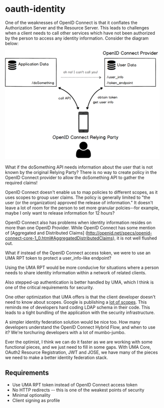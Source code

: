 # oauth-identity

One of the weaknesses of OpenID Connect is that it conflates the Authorization Server and the Resource Server. This leads to challenges when a client needs to call other services which have not been authorized by the person to access any identity information. Consider the diagram below:

![image](https://raw.githubusercontent.com/GluuFederation/oauth-identity/master/img/Multi-API%20Backend.png)

What if the doSomething API needs information about the user that is not known by the 
original Relying Party? There is no way to create policy in the OpenID Connect provider
to allow the doSomething API to gather the required claims!

OpenID Connect doesn't enable us to map policies to different scopes, as it uses scopes to group user claims. The policy is generally limited to "the user (or the organization) approved the release of information." It doesn't leave a lot of room for the person to set more granular polcies--for example, maybe I only want to release information for 12 hours?

OpenID Connect also has problems when identity information resides on more than one OpenID Provider. While OpenID Connect has some mention of [Aggregated and Distributed Claims] (http://openid.net/specs/openid-connect-core-1_0.html#AggregatedDistributedClaims), it is not well flushed out.

What if instead of the OpenID Connect access token, we were to  use an UMA RPT token to protect a user_info-like endpoint?

Using the UMA RPT would be more conducive for situations where a person needs to share identity information within a network of  related clients. 

Also stepped-up authentication is better handled by  UMA, which I think is one of the critical requirements for security.  

One other optimization that UMA offers is that the client developer doesn't need to know about scopes. Google is publishing a [lot of scopes](http://gluu.co/google-scopes). This reminds me of developers hard coding LDAP schema in their code. This leads to a tight bundling of the application with the security infrastructure.

A simpler identity federation solution would be nice too. How many developers  understand the OpenID Connect Hybrid Flow, and when to use it? We're torchuring developers with a lot of mumbo-jumbo.

Ever the optimist, I think we can do it faster as we are working with some functional pieces, and we just need to fill in some gaps. With UMA Core, OAuth2 Resource Registration, JWT and JOSE, we have many of the pieces we need to make a better identity federation stack.

## Requirements

 - Use UMA RPT token instead of OpenID Connect access token
 - No HTTP redirects -- this is one of the weakest points of security
 - Minimal optionality
 - Client signing as profile


